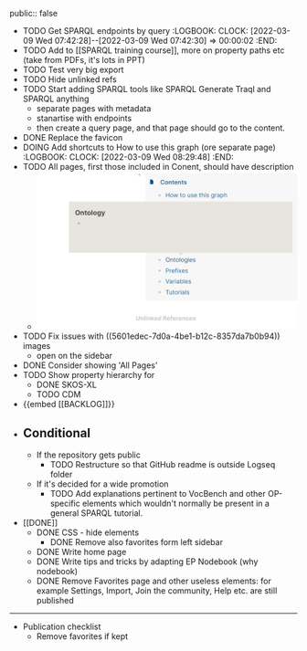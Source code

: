 public:: false

- TODO Get SPARQL endpoints by query
  :LOGBOOK:
  CLOCK: [2022-03-09 Wed 07:42:28]--[2022-03-09 Wed 07:42:30] =>  00:00:02
  :END:
- TODO Add to [[SPARQL training course]], more on property paths etc (take from PDFs, it's lots in PPT)
- TODO Test very big export
- TODO Hide unlinked refs
- TODO Start adding SPARQL tools like SPARQL Generate Traql and SPARQL anything
	- separate pages with metadata
	- stanartise with endpoints
	- then create a query page, and that page should go to the content.
- DONE Replace the favicon
- DOING Add shortcuts to How to use this graph (ore separate page)
  :LOGBOOK:
  CLOCK: [2022-03-09 Wed 08:29:48]
  :END:
- TODO All pages, first those included in Conent, should have description
	- ![image.png](../assets/image_1647510415720_0.png)
- TODO Fix issues with ((5601edec-7d0a-4be1-b12c-8357da7b0b94)) images
	- open on the sidebar
- DONE Consider showing 'All Pages'
- TODO Show property hierarchy for
	- DONE SKOS-XL
	- TODO CDM
- {{embed [[BACKLOG]]}}
- ## Conditional
	- If the repository gets public
		- TODO Restructure so that GitHub readme is outside Logseq folder
	- If it's decided for a wide promotion
		- TODO Add explanations pertinent to VocBench and other OP-specific elements which wouldn't normally be present in a general SPARQL tutorial.
- [[DONE]]
	- DONE CSS - hide elements
		- DONE Remove also favorites form left sidebar
	- DONE Write home page
	- DONE Write tips and tricks by adapting EP Nodebook (why nodebook)
	- DONE Remove Favorites page and other useless elements: for example Settings, Import, Join the community, Help etc. are still published
- ---
- Publication checklist
	- Remove favorites if kept